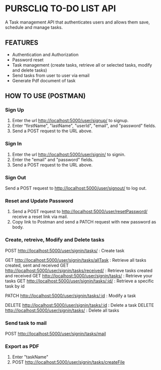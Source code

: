 # PURSCLIQ TO-DO LIST API
A Task management API that authenticates users and allows them save, schedule and manage tasks.

## FEATURES
- Authentication and Authorization
- Password reset
- Task management (create tasks, retrieve all or selected tasks, modify and delete tasks)
- Send tasks from user to user via email
- Generate Pdf document of task

## HOW TO USE (POSTMAN)
### Sign Up
1. Enter the url <a href="http://localhost:5000/user/signup/">http://localhost:5000/user/signup/</a> to signup.
2. Enter "firstName", "lastName", "userId", "email", and "password" fields.
3. Send a POST request to the URL above.

### Sign In
1. Enter the url <a href="http://localhost:5000/user/signin/">http://localhost:5000/user/signin/</a> to signin.
2. Enter the "email" and "password" fields.
3. Send a POST request to the URL above.

### Sign Out
Send a POST request to <a href="http://localhost:5000/user/signout/">http://localhost:5000/user/signout/</a> to log out.

### Reset and Update Password
1. Send a POST request to <a href="http://localhost:5000/user/resetPassword/">http://localhost:5000/user/resetPassword/</a> receive a reset link via mail.
2. Copy link to Postman and send a PATCH request with new password as body.

### Create, retreive, Modify and Delete tasks
POST <a href="http://localhost:5000/user/signin/tasks/">http://localhost:5000/user/signin/tasks/</a> : Create task

GET <a href="http://localhost:5000/user/signin/tasks/allTask/">http://localhost:5000/user/signin/tasks/allTask</a> : Retrieve all tasks created, sent and received
GET <a href="http://localhost:5000/user/signin/tasks/received/">http://localhost:5000/user/signin/tasks/received/</a> : Retrieve tasks created and received
GET <a href="http://localhost:5000/user/signin/tasks/">http://localhost:5000/user/signin/tasks/</a> : Retrieve your tasks
GET <a href="http://localhost:5000/user/signin/tasks/:id">http://localhost:5000/user/signin/tasks/:id/</a> : Retrieve a specific task by id

PATCH <a href="http://localhost:5000/user/signin/tasks/:id/">http://localhost:5000/user/signin/tasks/:id</a> : Modify a task

DELETE <a href="http://localhost:5000/user/signin/tasks/:id/">http://localhost:5000/user/signin/tasks/:id</a> : Delete a task
DELETE <a href="http://localhost:5000/user/signin/tasks/">http://localhost:5000/user/signin/tasks/</a> : Delete all tasks

### Send task to mail
POST <a href="http://localhost:5000/user/signin/tasks/mail">http://localhost:5000/user/signin/tasks/mail</a>

### Export as PDF
1. Enter "taskName"
2. POST <a href="http://localhost:5000/user/signin/tasks/createFile">http://localhost:5000/user/signin/tasks/createFile</a>


